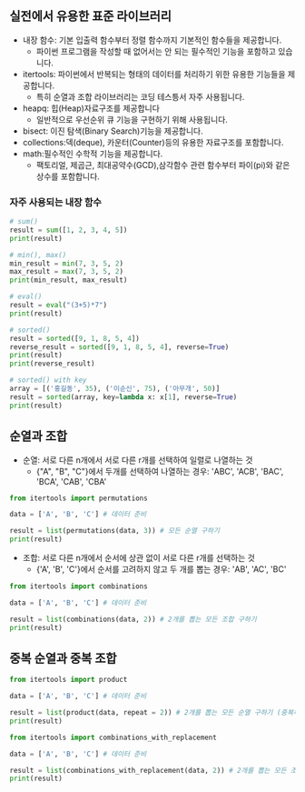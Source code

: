 ## 실전에서 유용한 표준 라이브러리

- 내장 함수: 기본 입출력 함수부터 정렬 함수까지 기본적인 함수들을 제공합니다.
    - 파이썬 프로그램을 작성할 때 없어서는 안 되는 필수적인 기능을 포함하고 있습니다.
- itertools: 파이썬에서 반복되는 형태의 데이터를 처리하기 위한 유용한 기능들을 제공합니다.
    - 특히 순열과 조합 라이브러리는 코딩 테스틍서 자주 사용됩니다.
- heapq: 힙(Heap)자료구조를 제공합니다
    - 일반적으로 우선순위 큐 기능을 구현하기 위해 사용됩니다.         
- bisect: 이진 탐색(Binary Search)기능을 제공합니다.
- collections:덱(deque), 카운터(Counter)등의 유용한 자료구조를 포함합니다.
- math:필수적인 수학적 기능을 제공합니다.
    - 팩토리얼, 제곱근, 최대공약수(GCD),삼각함수 관련 함수부터 파이(pi)와 같은 상수를 포함합니다. 
### 자주 사용되는 내장 함수
```python
# sum()
result = sum([1, 2, 3, 4, 5])
print(result)

# min(), max()
min_result = min(7, 3, 5, 2)
max_result = max(7, 3, 5, 2)
print(min_result, max_result)

# eval()
result = eval("(3+5)*7")
print(result)

# sorted()
result = sorted([9, 1, 8, 5, 4])
reverse_result = sorted([9, 1, 8, 5, 4], reverse=True)
print(result)
print(reverse_result)

# sorted() with key
array = [('홍길동', 35), ('이순신', 75), ('아무개', 50)]
result = sorted(array, key=lambda x: x[1], reverse=True)
print(result)
```
## 순열과 조합
- 순열: 서로 다른 n개에서 서로 다른 r개를 선택하여 일렬로 나열하는 것
    - {"A", "B", "C"}에서 두개를 선택하여 나열하는 경우: 'ABC', 'ACB', 'BAC', 'BCA', 'CAB', 'CBA'

```python
from itertools import permutations

data = ['A', 'B', 'C'] # 데이터 준비

result = list(permutations(data, 3)) # 모든 순열 구하기
print(result)
```
- 조합: 서로 다른 n개에서 순서에 상관 없이 서로 다른 r개를 선택하는 것
    - {'A', 'B', 'C'}에서 순서를 고려하지 않고 두 개를 뽑는 경우: 'AB', 'AC', 'BC'
```python
from itertools import combinations

data = ['A', 'B', 'C'] # 데이터 준비

result = list(combinations(data, 2)) # 2개를 뽑는 모든 조합 구하기
print(result)
```
## 중복 순열과 중복 조합
```python
from itertools import product

data = ['A', 'B', 'C'] # 데이터 준비

result = list(product(data, repeat = 2)) # 2개를 뽑는 모든 순열 구하기 (중복허용)
print(result)
```
```python
from itertools import combinations_with_replacement

data = ['A', 'B', 'C'] # 데이터 준비

result = list(combinations_with_replacement(data, 2)) # 2개를 뽑는 모든 조합 구하기 (중복허용)
print(result)
```
